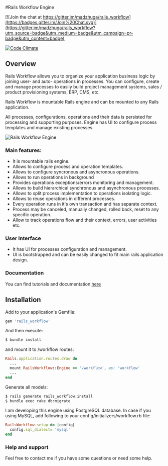 #Rails Workflow Engine

[![Join the chat at https://gitter.im/madzhuga/rails_workflow](https://badges.gitter.im/Join%20Chat.svg)](https://gitter.im/madzhuga/rails_workflow?utm_source=badge&utm_medium=badge&utm_campaign=pr-badge&utm_content=badge)

[![Code Climate](https://codeclimate.com/github/madzhuga/rails_workflow/badges/gpa.svg)](https://codeclimate.com/github/madzhuga/rails_workflow)

## Overview

Rails Workflow allows you to organize your application business logic by joining user- and auto- operations in processes. You can
configure, create and manage processes to easily build project management systems, sales / product provisioning systems,
ERP, CMS, etc.

Rails Workflow is mountable Rails engine and can be mounted to any Rails application.

All processes, configurations, operations and their data is persisted for processing and supporting purposes.
Engine has UI to configure process templates and manage existing processes.

![Rails Workflow Engine](http://madzhuga.github.io/rails_workflow/images/rails_workflow_screenshot.png)
### Main features:
* It is mountable rails engine.
* Allows to configure process and operation templates.
* Allows to configure syncronous and asyncronous operations.
* Allows to run operations in background
* Provides operations exceptions/errors monitoring and management.
* Allows to build hierarchical synchronous and asynchronous processes.
* Allows to split process implementation to operations isolating logic.
* Allows to reuse operations in different processes.
* Every operation runs in it's own transaction and has separate context.
* Process may be canceled, manually changed, rolled back, reset to any specific operation.
* Allow to track operations flow and their context, errors, user activities etc.

### User Interface
* It has UI for processes configuration and management.
* UI is bootstrapped and can be easily changed to fit main rails application design.

### Documentation
You can find tutorials and documentation [here](http://www.rails-workflow.com/)

## Installation

Add to your application's Gemfile:

```ruby
gem 'rails_workflow'
```

And then execute:

```sh
$ bundle install
```

and mount it to /workflow routes:
```ruby
Rails.application.routes.draw do
  ...
  mount RailsWorkflow::Engine => '/workflow', as: 'workflow'
  ...
end
```
Generate all models:
```sh
$ rails generate rails_workflow:install
$ bundle exec rake db:migrate
```

I am developing this engine using PostgreSQL database. In case if you using MySQL, add following
to your config/initializers/workflow.rb file:
```ruby
RailsWorkflow.setup do |config|
  config.sql_dialect= 'mysql'
end
```

### Help and support
Feel free to contact me if you have some questions or need some help.
